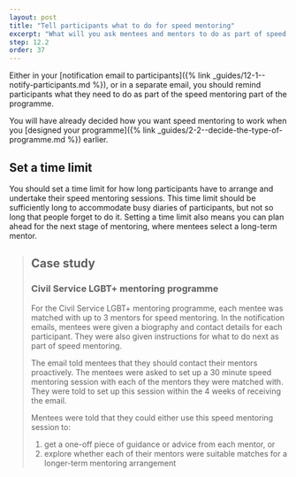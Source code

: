 ```yaml
---
layout: post
title: "Tell participants what to do for speed mentoring"
excerpt: "What will you ask mentees and mentors to do as part of speed mentoring?"
step: 12.2
order: 37
---
```


Either in your [notification email to participants]({% link _guides/12-1--notify-participants.md %}), or in a separate email, you should remind participants what they need to do as part of the speed mentoring part of the programme. 

You will have already decided how you want speed mentoring to work when you [designed your programme]({% link _guides/2-2--decide-the-type-of-programme.md %}) earlier.

## Set a time limit 

You should set a time limit for how long participants have to arrange and undertake their speed mentoring sessions. This time limit should be sufficiently long to accommodate busy diaries of participants, but not so long that people forget to do it. Setting a time limit also means you can plan ahead for the next stage of mentoring, where mentees select a long-term mentor.

> ## Case study
> ### Civil Service LGBT+ mentoring programme
> 
> For the Civil Service LGBT+ mentoring programme, each mentee was matched with up to 3 mentors for speed mentoring. In the notification emails, mentees were given a biography and contact details for each participant. They were also given instructions for what to do next as part of speed mentoring.
> 
> The email told mentees that they should contact their mentors proactively. The mentees were asked to set up a 30 minute speed mentoring session with each of the mentors they were matched with. They were told to set up this session within the 4 weeks of receiving the email. 
> 
> Mentees were told that they could either use this speed mentoring session to:
> 
> 1. get a one-off piece of guidance or advice from each mentor, or
> 2. explore whether each of their mentors were suitable matches for a longer-term mentoring arrangement